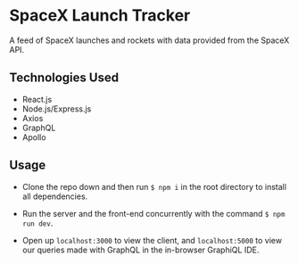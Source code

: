 # SpaceX Launch Tracker

A feed of SpaceX launches and rockets with data provided from the SpaceX API.

## Technologies Used
* React.js
* Node.js/Express.js
* Axios
* GraphQL
* Apollo

## Usage

- Clone the repo down and then run `$ npm i` in the root directory to install all dependencies.

- Run the server and the front-end concurrently with the command `$ npm run dev`.

- Open up `localhost:3000` to view the client, and `localhost:5000` to view our queries made with GraphQL in the in-browser GraphiQL IDE.
